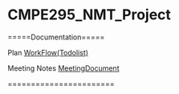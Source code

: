 # CMPE295_NMT_Project

=====Documentation=====

Plan [WorkFlow(Todolist)](https://docs.google.com/document/d/1kdwTIgvDGLHkEO8Txg1KIfEDKJqtefO2NO15QaTGub0/edit?usp=sharing)

Meeting Notes [MeetingDocument](https://docs.google.com/document/d/10hwHVYt3FevORUbRTEgaOdxmNphTtfNDCDvQGhKjHrQ/edit?usp=sharing)

=======================
